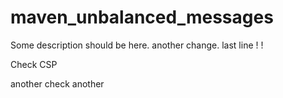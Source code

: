 # maven_unbalanced_messages

Some description should be here.
another change.
last line
!
!

Check CSP

another check
another
